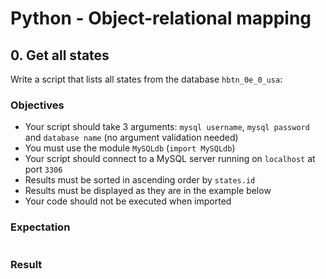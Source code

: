 # Python - Object-relational mapping

## 0. Get all states
Write a script that lists all states from the database `hbtn_0e_0_usa`:

### Objectives
- Your script should take 3 arguments: `mysql username`, `mysql password` and `database name` (no argument validation needed)
- You must use the module `MySQLdb` (`import MySQLdb`)
- Your script should connect to a MySQL server running on `localhost` at port `3306`
- Results must be sorted in ascending order by `states.id`
- Results must be displayed as they are in the example below
- Your code should not be executed when imported

### Expectation
```python
```
### Result
```bash
```
